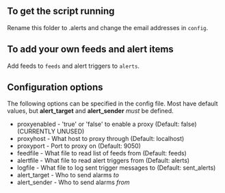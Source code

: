To get the script running
-------------------------

Rename this folder to .alerts and change the email addresses in `config`.

To add your own feeds and alert items
-------------------------------------

Add feeds to `feeds` and alert triggers to `alerts`.

Configuration options
---------------------

The following options can be specified in the config file. Most have default values, but **alert_target** and **alert_sender** *must* be defined.

* proxyenabled - 'true' or 'false' to enable a proxy (Default: false) (CURRENTLY UNUSED)
* proxyhost - What host to proxy through (Default: localhost)
* proxyport - Port to proxy on (Default: 9050)
* feedfile - What file to read list of feeds from (Default: feeds)
* alertfile - What file to read alert triggers from (Default: alerts)
* logfile - What file to log sent trigger messages to (Default: sent_alerts)
* alert_target - Who to send alarms *to*
* alert_sender - Who to send alarms *from*
